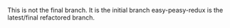 This is not the final branch. It is the initial branch 
easy-peasy-redux is the latest/final refactored branch. 
